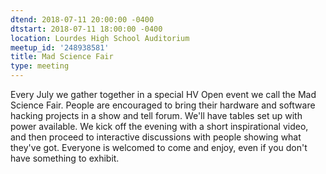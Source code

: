 ```yaml
---
dtend: 2018-07-11 20:00:00 -0400
dtstart: 2018-07-11 18:00:00 -0400
location: Lourdes High School Auditorium
meetup_id: '248938581'
title: Mad Science Fair
type: meeting
---
```


Every July we gather together in a special HV Open event we call the
Mad Science Fair. People are encouraged to bring their hardware and
software hacking projects in a show and tell forum. We'll have tables
set up with power available. We kick off the evening with a short
inspirational video, and then proceed to interactive discussions with
people showing what they've got. Everyone is welcomed to come and
enjoy, even if you don't have something to exhibit.